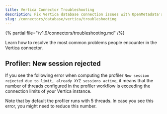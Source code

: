 ```yaml
---
title: Vertica Connector Troubleshooting
description: Fix Vertica database connection issues with OpenMetadata's comprehensive troubleshooting guide. Get step-by-step solutions for common errors and problems.
slug: /connectors/database/vertica/troubleshooting
---
```


{% partial file="/v1.9/connectors/troubleshooting.md" /%}

Learn how to resolve the most common problems people encounter in the Vertica connector.

## Profiler: New session rejected

If you see the following error when computing the profiler `New session rejected due to limit, already XYZ sessions active`,
it means that the number of threads configured in the profiler workflow is exceeding the connection limits of your
Vertica instance.

Note that by default the profiler runs with 5 threads. In case you see this error, you might need to reduce this number.
